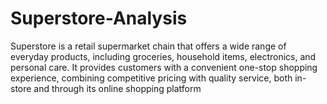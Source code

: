 # Superstore-Analysis
Superstore is a retail supermarket chain  that offers a wide range of everyday products,  including groceries, household items,  electronics, and personal care. It provides  customers with a convenient one-stop shopping  experience, combining competitive pricing with  quality service, both in-store and through its  online shopping platform
